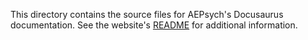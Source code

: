 This directory contains the source files for AEPsych's Docusaurus documentation.
See the website's [README](../website/README.md) for additional information.
